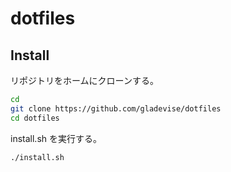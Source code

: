 # dotfiles

## Install

リポジトリをホームにクローンする。

```bash
cd
git clone https://github.com/gladevise/dotfiles
cd dotfiles
```

install.sh を実行する。

```bash
./install.sh
```
